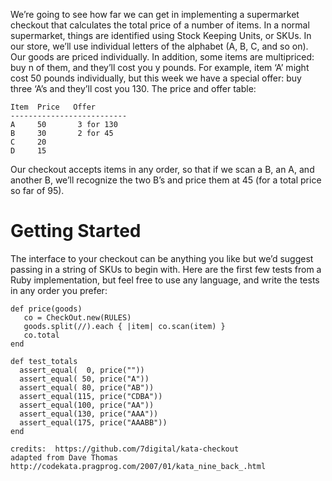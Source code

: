 We’re going to see how far we can get in implementing a supermarket checkout that calculates the total price of a number of items. In a normal supermarket, things are identified using Stock Keeping Units, or SKUs. In our store, we’ll use individual letters of the alphabet (A, B, C, and so on). Our goods are priced individually. In addition, some items are multipriced: buy n of them, and they’ll cost you y pounds. For example, item ‘A’ might cost 50 pounds individually, but this week we have a special offer: buy three ‘A’s and they’ll cost you 130. The price and offer table:


    Item  Price   Offer
    --------------------------
    A     50       3 for 130
    B     30       2 for 45
    C     20
    D     15

Our checkout accepts items in any order, so that if we scan a B, an A, and another B, we’ll recognize the two B’s and price them at 45 (for a total price so far of 95).

# Getting Started

The interface to your checkout can be anything you like but we’d suggest passing in a string of SKUs to begin with. Here are the first few tests from a Ruby implementation, but feel free to use any language, and write the tests in any order you prefer:

    def price(goods)
       co = CheckOut.new(RULES)
       goods.split(//).each { |item| co.scan(item) }
       co.total
    end
    
    def test_totals
      assert_equal(  0, price(""))
      assert_equal( 50, price("A"))
      assert_equal( 80, price("AB"))
      assert_equal(115, price("CDBA"))
      assert_equal(100, price("AA"))
      assert_equal(130, price("AAA"))
      assert_equal(175, price("AAABB"))
    end
    
    credits:  https://github.com/7digital/kata-checkout
    adapted from Dave Thomas http://codekata.pragprog.com/2007/01/kata_nine_back_.html
